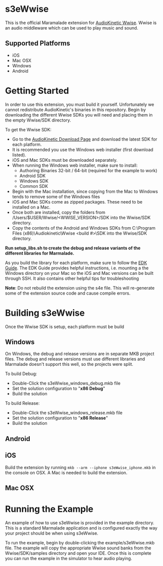 s3eWwise
========

This is the official Maramalade extension for [AudioKinetic Wwise](https://www.audiokinetic.com/home/).
Wwise is an audio middleware which can be used to play music and sound.

Supported Platforms
-------------------

* iOS
* Mac OSX
* Windows
* Android

Getting Started
===============

In order to use this extension, you must build it yourself. Unfortunately we cannot redistribute
AudioKinetic's binaries in this repository. Begin by downloading the different Wwise SDKs you will need
and placing them in the empty Wwise/SDK directory.

To get the Wwise SDK:

* Go to the [AudioKinetic Download Page](https://www.audiokinetic.com/downloads/) and download the latest SDK for each platform.
* It is recommended you use the Windows web installer (first download listed).
* iOS and Mac SDKs must be downloaded separately.
* When running the Windows web installer, make sure to install:
    * Authoring Binaries 32-bit / 64-bit (required for the example to work)
    * Android SDK
    * Windows SDK
    * Common SDK
* Begin with the Mac installation, since copying from the Mac to Windows tends to remove some of the Windows files
* iOS and Mac SDKs come as zipped packages. These need to be installed on a Mac.
* Once both are installed, copy the folders from /Users/$USER/Wwise/<WWISE_VERSION>/SDK into the Wwise/SDK directory.
* Copy the contents of the Android and Windows SDKs from C:\Program Files (x86)\Audiokinetic\Wwise <build #>\SDK into the Wwise/SDK directory.

**Run setup_libs.sh to create the debug and release variants of the different libraries for Marmalade.**

As you build the library for each platform, make sure to follow the [EDK Guide](http://docs.madewithmarmalade.com/native/extensions/edkguides.html).
The EDK Guide provides helpful instructions, i.e. mounting a the Windows directory
on your Mac so the iOS and Mac versions can be built through SSH. It also contains other helpful tips for troubleshooting

**Note**: Do not rebuild the extension using the s4e file. This will re-generate some of the extension source code
and cause compile errors.

Building s3eWwise
=================

Once the Wwise SDK is setup, each platform must be build

Windows
-------

On Windows, the debug and release versions are in separate MKB project files. The debug and release
versions must use different libraries and Marmalade doesn't support this well, so the projects were split.

To build Debug:

* Double-Click the s3eWwise_windows_debug.mkb file
* Set the solution configuration to "**x86 Debug**"
* Build the solution

To build Release:

* Double-Click the s3eWwise_windows_release.mkb file
* Set the solution configuration to "**x86 Release**"
* Build the solution

Android
-------

iOS
---

Build the extension by running `mkb --arm --iphone s3eWwise_iphone.mkb` in the console on OSX.
A Mac is needed to build the extension.

Mac OSX
-------

Running the Example
===================

An example of how to use s3eWwise is provided in the example directory. This is a standard Marmalade application
and is configured exactly the way your project should be when using s3eWwise.

To run the example, begin by double-clicking the example/s3eWwise.mkb file. The example will copy the appropriate Wwise
sound banks from the Wwise/SDK/samples directory and open your IDE. Once this is complete you can run the example in the
simulator to hear audio playing.
